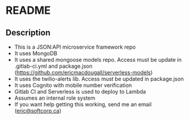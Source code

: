 # README #

## Description
* This is a JSON:API microservice framework repo
* It uses MongoDB 
* It uses a shared mongoose models repo. Access must be update in .gitlab-ci.yml and package.json  (https://github.com/ericmacdougall/serverless-models)
* It uses the twilio-alerts lib. Access must be updated in package.json 
* It uses Cognito with mobile number verification
* Gitlab CI and Serverless is used to deploy to Lambda 
* Assumes an internal role system
* If you want help getting this working, send me an email (eric@softcorp.ca)
